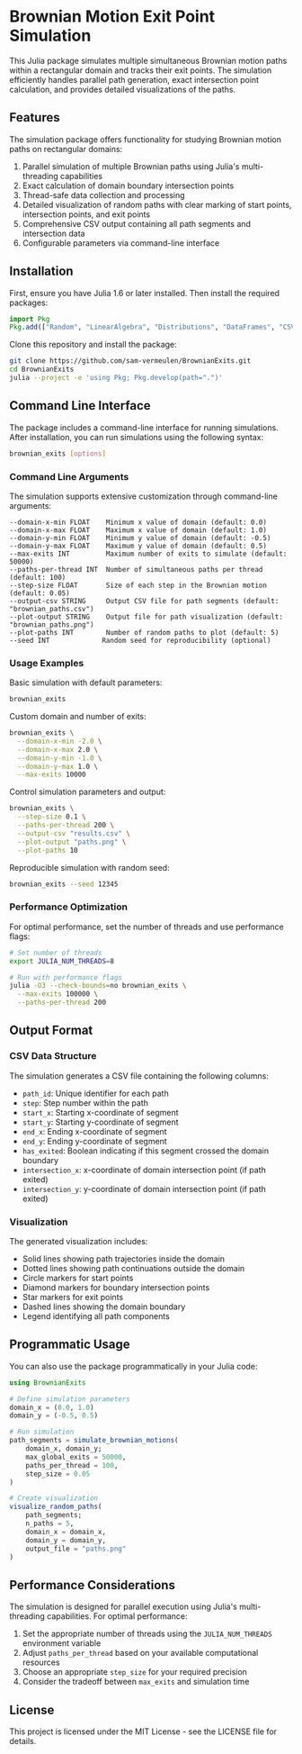 # Brownian Motion Exit Point Simulation

This Julia package simulates multiple simultaneous Brownian motion paths within a rectangular domain and tracks their exit points. The simulation efficiently handles parallel path generation, exact intersection point calculation, and provides detailed visualizations of the paths.

## Features

The simulation package offers functionality for studying Brownian motion paths on rectangular domains:

1. Parallel simulation of multiple Brownian paths using Julia's multi-threading capabilities
2. Exact calculation of domain boundary intersection points
3. Thread-safe data collection and processing
4. Detailed visualization of random paths with clear marking of start points, intersection points, and exit points
5. Comprehensive CSV output containing all path segments and intersection data
6. Configurable parameters via command-line interface

## Installation

First, ensure you have Julia 1.6 or later installed. Then install the required packages:

```julia
import Pkg
Pkg.add(["Random", "LinearAlgebra", "Distributions", "DataFrames", "CSV", "Plots", "ArgParse"])
```

Clone this repository and install the package:

```bash
git clone https://github.com/sam-vermeulen/BrownianExits.git
cd BrownianExits
julia --project -e 'using Pkg; Pkg.develop(path=".")'
```

## Command Line Interface

The package includes a command-line interface for running simulations. After installation, you can run simulations using the following syntax:

```bash
brownian_exits [options]
```

### Command Line Arguments

The simulation supports extensive customization through command-line arguments:

```
--domain-x-min FLOAT    Minimum x value of domain (default: 0.0)
--domain-x-max FLOAT    Maximum x value of domain (default: 1.0)
--domain-y-min FLOAT    Minimum y value of domain (default: -0.5)
--domain-y-max FLOAT    Maximum y value of domain (default: 0.5)
--max-exits INT         Maximum number of exits to simulate (default: 50000)
--paths-per-thread INT  Number of simultaneous paths per thread (default: 100)
--step-size FLOAT       Size of each step in the Brownian motion (default: 0.05)
--output-csv STRING     Output CSV file for path segments (default: "brownian_paths.csv")
--plot-output STRING    Output file for path visualization (default: "brownian_paths.png")
--plot-paths INT        Number of random paths to plot (default: 5)
--seed INT             Random seed for reproducibility (optional)
```

### Usage Examples

Basic simulation with default parameters:
```bash
brownian_exits
```

Custom domain and number of exits:
```bash
brownian_exits \
  --domain-x-min -2.0 \
  --domain-x-max 2.0 \
  --domain-y-min -1.0 \
  --domain-y-max 1.0 \
  --max-exits 10000
```

Control simulation parameters and output:
```bash
brownian_exits \
  --step-size 0.1 \
  --paths-per-thread 200 \
  --output-csv "results.csv" \
  --plot-output "paths.png" \
  --plot-paths 10
```

Reproducible simulation with random seed:
```bash
brownian_exits --seed 12345
```

### Performance Optimization

For optimal performance, set the number of threads and use performance flags:

```bash
# Set number of threads
export JULIA_NUM_THREADS=8

# Run with performance flags
julia -O3 --check-bounds=no brownian_exits \
  --max-exits 100000 \
  --paths-per-thread 200
```

## Output Format

### CSV Data Structure

The simulation generates a CSV file containing the following columns:

- `path_id`: Unique identifier for each path
- `step`: Step number within the path
- `start_x`: Starting x-coordinate of segment
- `start_y`: Starting y-coordinate of segment
- `end_x`: Ending x-coordinate of segment
- `end_y`: Ending y-coordinate of segment
- `has_exited`: Boolean indicating if this segment crossed the domain boundary
- `intersection_x`: x-coordinate of domain intersection point (if path exited)
- `intersection_y`: y-coordinate of domain intersection point (if path exited)

### Visualization

The generated visualization includes:
- Solid lines showing path trajectories inside the domain
- Dotted lines showing path continuations outside the domain
- Circle markers for start points
- Diamond markers for boundary intersection points
- Star markers for exit points
- Dashed lines showing the domain boundary
- Legend identifying all path components

## Programmatic Usage

You can also use the package programmatically in your Julia code:

```julia
using BrownianExits

# Define simulation parameters
domain_x = (0.0, 1.0)
domain_y = (-0.5, 0.5)

# Run simulation
path_segments = simulate_brownian_motions(
    domain_x, domain_y;
    max_global_exits = 50000,
    paths_per_thread = 100,
    step_size = 0.05
)

# Create visualization
visualize_random_paths(
    path_segments;
    n_paths = 5,
    domain_x = domain_x,
    domain_y = domain_y,
    output_file = "paths.png"
)
```

## Performance Considerations

The simulation is designed for parallel execution using Julia's multi-threading capabilities. For optimal performance:

1. Set the appropriate number of threads using the `JULIA_NUM_THREADS` environment variable
2. Adjust `paths_per_thread` based on your available computational resources
3. Choose an appropriate `step_size` for your required precision
4. Consider the tradeoff between `max_exits` and simulation time

## License

This project is licensed under the MIT License - see the LICENSE file for details.